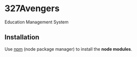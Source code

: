 # 327Avengers 

Education Management System

## Installation

Use [npm](https://docs.npmjs.com/downloading-and-installing-packages-locally) (node package manager) to install the **node modules**.
